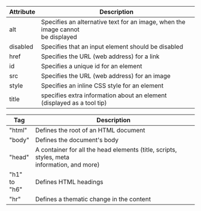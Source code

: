 |Attribute|Description|
|---|---|
alt | Specifies an alternative text for an image, when the image cannot<br/>be displayed
disabled | Specifies that an input element should be disabled 
href | Specifies the URL (web address) for a link
id | Specifies a unique id for an element
src | Specifies the URL (web address) for an image
style | Specifies an inline CSS style for an element
title | specifies extra information about an element (displayed as a tool tip)



|Tag|Description|
|---|---|
"html" | Defines the root of an HTML document 
"body" | Defines the document's body
"head" | A container for all the head elements (title, scripts, styles, meta<br/>information, and more)
"h1" to<br/>"h6" | Defines HTML headings
"hr" | Defines a thematic change in the content 

